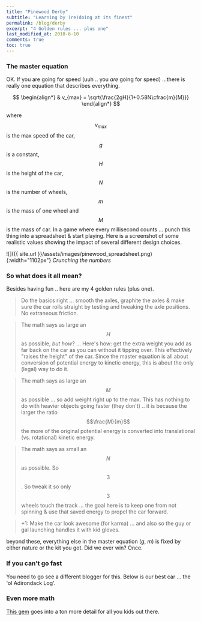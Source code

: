 ```yaml
---
title: "Pinewood Derby"
subtitle: "Learning by (re)doing at its finest"
permalink: /blog/derby
excerpt: "4 Golden rules ... plus one"
last_modified_at: 2010-6-10
comments: true
toc: true
---
```



### The master equation
OK. If you are going for speed (uuh .. you *are* going for speed) ...there is really one equation that describes everything.

<script type="text/javascript" async
  src="https://cdn.mathjax.org/mathjax/latest/MathJax.js?config=TeX-MML-AM_CHTML">
</script>
$$
\begin{align*}
  & v_{max} = \sqrt{\frac{2gH}{1+0.58N\cfrac{m}{M}}}
\end{align*}
$$  

where $$v_{max}$$ is the max speed of the car, $$g$$ is a constant, $$H$$ is the height of the car, $$N$$ is the number of wheels, $$m$$ is the mass of one wheel and $$M$$ is the mass of car.
In a game where every millisecond counts ...  punch this thing into a spreadsheet & start playing. Here is a screenshot of some realistic values showing the impact of several different design choices.

![]({{ site.url }}/assets/images/pinewood_spreadsheet.png){:width="1102px"}
*Crunching the numbers*



### So what does it all mean?
Besides having fun .. here are my 4 golden rules (plus one). 

> Do the basics right ... smooth the axles, graphite the axles & make sure the car rolls straight by testing and tweaking the axle positions. No extraneous friction. 

> The math says as large an $$H$$ as possible, *but how*? ... Here's how: get the extra weight you add as far back on the car as you can without it tipping over. This effectively "raises the height" of the car. Since the master equation is 
all about conversion of potential energy to kinetic energy, this is about the only (legal) way to do it.

> The math says as large an $$M$$ as possible ... so add weight right up to the max. This has nothing to do with heavier objects going faster (they don't) .. it is because the larger the ratio $$\frac{M}{m}$$ the more of the original potential energy is converted into translational (vs. rotational) kinetic energy.

> The math says as small an $$N$$ as possible. So $$3$$. So tweak it so only $$3$$ wheels touch the track ... the goal here is to keep one from not spinning & use that saved energy to propel the car forward.

> +1: Make the car look awesome (for karma) ... and also so the guy or gal launching handles it with kid gloves.

beyond these, everything else in the master equation ($g$, $m$) is fixed by either nature or the kit you got. Did we ever win? Once.




### If you can't go fast
You need to go see a different blogger for this. Below is our best car ... the 'ol Adirondack Log'.


### Even more math
[This gem](https://en.wikibooks.org/wiki/How_To_Build_a_Pinewood_Derby_Car/Physics) goes into a ton more detail for all you kids out there.